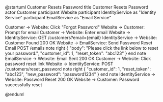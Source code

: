
@startuml Customer Resets Password
title Customer Resets Password
actor Customer
participant Website
participant IdentityService as "Identity Service"
participant EmailService as "Email Service"

Customer -> Website: Click "Forgot Password"
Website -> Customer: Prompt for email
Customer -> Website: Enter email
Website -> IdentityService: GET /customers?email={email}
IdentityService -> Website: Customer Found 200 OK
Website -> EmailService: Send Password Reset Email POST /emails
note right
{
    "body": "Please click the link below to reset your password.",
    "customer_id": 1,
    "reset_token": "abc123" 
}
end note
EmailService -> Website: Email Sent 200 OK
Customer -> Website: Click password reset link
Website -> IdentityService: POST /customers/reset_password
note right 
{
    "customer_id": 1,
    "reset_token": "abc123",
    "new_password": "password1234"
}
end note
IdentityService -> Website: Password Reset 200 OK
Website -> Customer: Password successfully reset

@enduml
